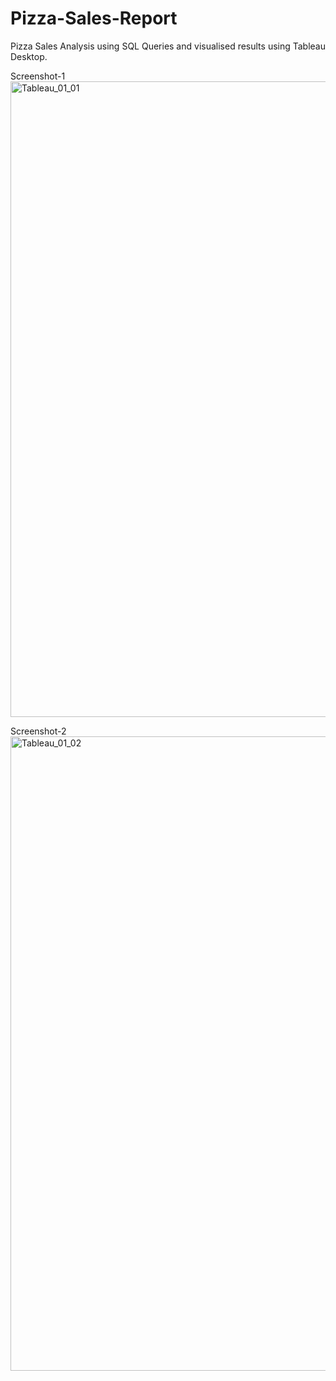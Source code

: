 # Pizza-Sales-Report
Pizza Sales Analysis using SQL Queries and visualised results using Tableau Desktop.

Screenshot-1
<img width="1017" alt="Tableau_01_01" src="https://github.com/palak-kaur-sodhi/Pizza-Sales-Report/assets/128562893/e55ea983-be4d-41ea-bf99-005434848ee5">

Screenshot-2
<img width="1015" alt="Tableau_01_02" src="https://github.com/palak-kaur-sodhi/Pizza-Sales-Report/assets/128562893/2309ab1c-8658-4868-b504-85687ad28e66">



